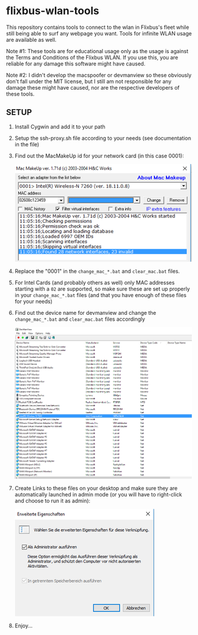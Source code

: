 # flixbus-wlan-tools

This repository contains tools to connect to the wlan in Flixbus's fleet while still being able to surf any webpage you want. Tools for infinite WLAN usage are available as well.

Note #1: These tools are for educational usage only as the usage is against the Terms and Conditions of  the Flixbus WLAN. If you use this, you are reliable for any damage this software might have caused.

Note #2: I didn't develop the macspoofer or devmanview so these obviously don't fall under the MIT license, but I still am not responsible for any damage these might have caused, nor are the respective developers of these tools.

## SETUP

1. Install Cygwin and add it to your path

2. Setup the ssh-proxy.sh file according to your needs (see documentation in the file)

3. Find out the MacMakeUp id for your network card (in this case 0001):

   ![MacMakeUp](img/MacMakeUp.png)

4. Replace the "0001" in the `change_mac_*.bat` and `clear_mac.bat` files. 

5. For Intel Cards (and probably others as well) only MAC addresses starting with a `02` are supported, so make sure these are set up properly in your `change_mac_*.bat` files (and that you have enough of these files for your needs)

6. Find out the device name for devmanview and change the `change_mac_*.bat` and `clear_mac.bat` files accordingly

   ![DevManView](img/devmanview.png)

7. Create Links to these files on your desktop and make sure they are automatically launched in admin mode (or you will have to right-click and choose to run it as admin):

   ![Admin Mode](img/admin_mode.png)

8. Enjoy...



